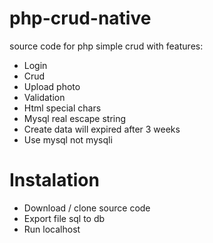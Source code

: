 # php-crud-native
source code for php simple crud with features:
- Login
- Crud
- Upload photo
- Validation
- Html special chars
- Mysql real escape string
- Create data will expired after 3 weeks
- Use mysql not mysqli

# Instalation
- Download / clone source code
- Export file sql to db
- Run localhost

